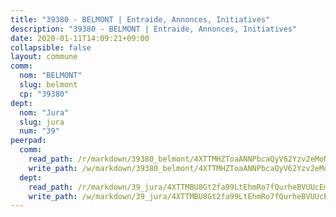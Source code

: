 ```yaml
---
title: "39380 - BELMONT | Entraide, Annonces, Initiatives"
description: "39380 - BELMONT | Entraide, Annonces, Initiatives"
date: 2020-01-11T14:09:21+09:00
collapsible: false
layout: commune
comm:
  nom: "BELMONT"
  slug: belmont
  cp: "39380"
dept:
  nom: "Jura"
  slug: jura
  num: "39"
peerpad:
  comm:
    read_path: /r/markdown/39380_belmont/4XTTMHZToaANNPbcaQyV62Yzv2eMoNdVZnXZKdPxspKoJMoXm
    write_path: /w/markdown/39380_belmont/4XTTMHZToaANNPbcaQyV62Yzv2eMoNdVZnXZKdPxspKoJMoXm-K3TgUvo13a6Bk6Cig4LkL4SQW2mSCVZ4L5yLH8uqtsjQufMmb1Vx6Mk2rdMEvD61h865Ez82EBuPAMktp2VdLhf7knrgFQiMcswnkXogwSTn1CSrdScxefpdJyxt8MS5Vc9LsySP
  dept:
    read_path: /r/markdown/39_jura/4XTTMBU8Gt2fa99LtEhmRo7fQurheBVUUcEmcUcrj82YN8mg7
    write_path: /w/markdown/39_jura/4XTTMBU8Gt2fa99LtEhmRo7fQurheBVUUcEmcUcrj82YN8mg7-K3TgTcNZmu4vnNMaCfgcL8UVTLrMMzc995tkrcbQnJrz2QJUTFFzY77q7ECMK21XeFnonjpMWqFzgVngXjdq8HzYe3HRbuYXbvX8ofWBv48UvWuvbrbp8aQGQQcfezWASxj7orH1
---
```


